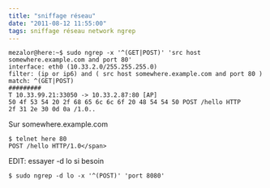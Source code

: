 ```yaml
---
title: "sniffage réseau"
date: "2011-08-12 11:55:00"
tags: sniffage réseau network ngrep
---
```


```
mezalor@here:~$ sudo ngrep -x '^(GET|POST)' 'src host somewhere.example.com and port 80'
interface: eth0 (10.33.2.0/255.255.255.0)
filter: (ip or ip6) and ( src host somewhere.example.com and port 80 )
match: ^(GET|POST)
#########
T 10.33.99.21:33050 -> 10.33.2.87:80 [AP]
50 4f 53 54 20 2f 68 65 6c 6c 6f 20 48 54 54 50 POST /hello HTTP
2f 31 2e 30 0d 0a /1.0..
```    

Sur somewhere.example.com 


```
$ telnet here 80 
POST /hello HTTP/1.0</span>
```

EDIT: essayer -d lo si besoin 


```
$ sudo ngrep -d lo -x '^(POST)' 'port 8080'
```

